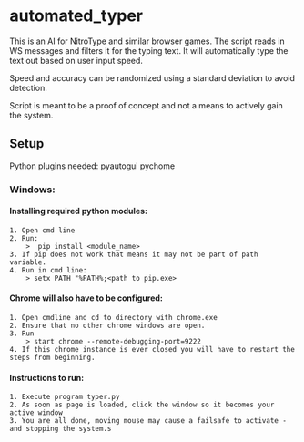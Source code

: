 # automated_typer

This is an AI for NitroType and similar browser games.
The script reads in WS messages and filters it for the typing text.
It will automatically type the text out based on user input speed.

Speed and accuracy can be randomized using a standard deviation to avoid detection.

Script is meant to be a proof of concept and not a means to actively gain the system.

## Setup
Python plugins needed:
    pyautogui
    pychome

### Windows:

#### Installing required python modules:
    1. Open cmd line
    2. Run:
        >  pip install <module_name>
    3. If pip does not work that means it may not be part of path variable.
    4. Run in cmd line:
        > setx PATH "%PATH%;<path to pip.exe>



#### Chrome will also have to be configured:
    1. Open cmdline and cd to directory with chrome.exe
    2. Ensure that no other chrome windows are open.
    3. Run
        > start chrome --remote-debugging-port=9222
    4. If this chrome instance is ever closed you will have to restart the steps from beginning. 




#### Instructions to run:
    1. Execute program typer.py
    2. As soon as page is loaded, click the window so it becomes your active window
    3. You are all done, moving mouse may cause a failsafe to activate - and stopping the system.s
